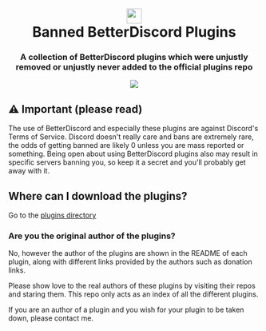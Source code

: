 <div align="center">
    <h1><img src="https://assets-global.website-files.com/6257adef93867e50d84d30e2/636e0a6ca814282eca7172c6_icon_clyde_white_RGB.svg"width="30px"><br>Banned BetterDiscord Plugins</h1>
    <h3>A collection of BetterDiscord plugins which were unjustly removed or unjustly never added to the official plugins repo</h3>
    <a href="https://github.com/mov-ebx">
        <img src="https://gpvc.arturio.dev/mov-ebx">
    </a>
</div>

## :warning: Important (please read)

The use of BetterDiscord and especially these plugins are against Discord's Terms of Service. Discord doesn't really care and bans are extremely rare, the odds of getting banned are likely 0 unless you are mass reported or something. Being open about using BetterDiscord plugins also may result in specific servers banning you, so keep it a secret and you'll probably get away with it.

## Where can I download the plugins?

Go to the [plugins directory](Plugins/)

### Are you the original author of the plugins?

No, however the author of the plugins are shown in the README of each plugin, along with different links provided by the authors such as donation links.

Please show love to the real authors of these plugins by visiting their repos and staring them. This repo only acts as an index of all the different plugins.

If you are an author of a plugin and you wish for your  plugin to be taken down, please contact me.
